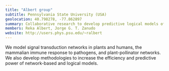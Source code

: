 ```yaml
---
title: "Albert group"
subtitle: Pennsylvania State University (USA)
geolocation: 40.798278, -77.862897
summary: Collaborative research to develop predictive logical models of biological systems from the molecular to the community level
members: Reka Albert, Jorge G. T. Zanudo
website: http://users.phys.psu.edu/~ralbert
---
```


We model signal transduction networks in plants and humans,
the mammalian immune response to pathogens, and plant-pollinator networks.
We also develop methodologies to increase the efficiency and predictive power of network-based and logical models.


